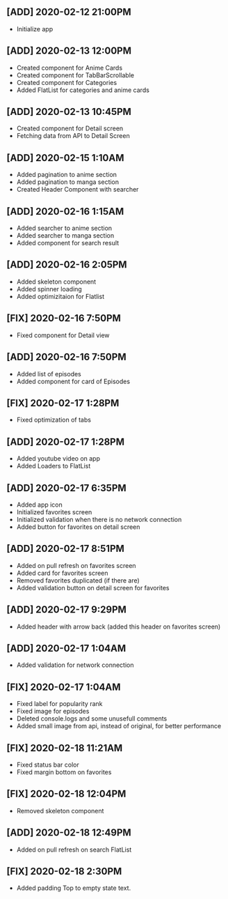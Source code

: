 ## [ADD] 2020-02-12 21:00PM
- Initialize app

## [ADD] 2020-02-13 12:00PM
- Created component for Anime Cards
- Created component for TabBarScrollable
- Created component for Categories
- Added FlatList for categories and anime cards

## [ADD] 2020-02-13 10:45PM
- Created component for Detail screen
- Fetching data from API to Detail Screen

## [ADD] 2020-02-15 1:10AM
- Added pagination to anime section
- Added pagination to manga section
- Created Header Component with searcher

## [ADD] 2020-02-16 1:15AM
- Added searcher to anime section
- Added searcher to manga section
- Added component for search result

## [ADD] 2020-02-16 2:05PM
- Added skeleton component
- Added spinner loading
- Added optimizitaion for Flatlist

## [FIX] 2020-02-16 7:50PM
- Fixed component for Detail view

## [ADD] 2020-02-16 7:50PM
- Added list of episodes
- Added component for card of Episodes

## [FIX] 2020-02-17 1:28PM
- Fixed optimization of tabs

## [ADD] 2020-02-17 1:28PM
- Added youtube video on app
- Added Loaders to FlatList

## [ADD] 2020-02-17 6:35PM
- Added app icon
- Initialized favorites screen
- Initialized validation when there is no network connection
- Added button for favorites on detail screen

## [ADD] 2020-02-17 8:51PM
- Added on pull refresh on favorites screen
- Added card for favorites screen
- Removed favorites duplicated (if there are)
- Added validation button on detail screen for favorites

## [ADD] 2020-02-17 9:29PM
- Added header with arrow back (added this header on favorites screen)

## [ADD] 2020-02-17 1:04AM
- Added validation for network connection

## [FIX] 2020-02-17 1:04AM
- Fixed label for popularity rank
- Fixed image for episodes
- Deleted console.logs and some unusefull comments
- Added small image from api, instead of original, for better performance

## [FIX] 2020-02-18 11:21AM
- Fixed status bar color
- Fixed margin bottom on favorites

## [FIX] 2020-02-18 12:04PM
- Removed skeleton component

## [ADD] 2020-02-18 12:49PM
- Added on pull refresh on search FlatList

## [FIX] 2020-02-18 2:30PM
- Added padding Top to empty state text.